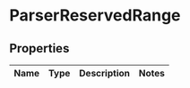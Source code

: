 # ParserReservedRange

## Properties
Name | Type | Description | Notes
------------ | ------------- | ------------- | -------------

